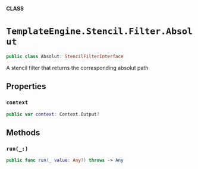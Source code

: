 **CLASS**

# `TemplateEngine.Stencil.Filter.Absolut`

```swift
public class Absolut: StencilFilterInterface
```

A stencil filter that returns the corresponding absolut path

## Properties
### `context`

```swift
public var context: Context.Output?
```

## Methods
### `run(_:)`

```swift
public func run(_ value: Any?) throws -> Any
```
